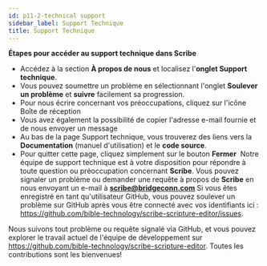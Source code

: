 ```yaml
---
id: p11-2-technical support
sidebar_label: Support Technique
title: Support Technique
---
```

**Étapes pour accéder au support technique dans Scribe**

- Accédez à la section **À propos de nous** et localisez l'**onglet Support technique**.
- Vous pouvez soumettre un problème en sélectionnant l'onglet **Soulever un problème** et **suivre** facilement sa progression.
- Pour nous écrire concernant vos préoccupations, cliquez sur l'icône Boîte de réception
- Vous avez également la possibilité de copier l'adresse e-mail fournie et de nous envoyer un message
- Au bas de la page Support technique, vous trouverez des liens vers la **Documentation** (manuel d'utilisation) et le **code source**.
- Pour quitter cette page, cliquez simplement sur le bouton **Fermer**
​
Notre équipe de support technique est à votre disposition pour répondre à toute question ou préoccupation concernant **Scribe**. Vous pouvez signaler un problème ou demander une requête à propos de **Scribe** en nous envoyant un e-mail à **scribe@bridgeconn.com** Si vous êtes enregistré en tant qu'utilisateur GitHub, vous pouvez soulever un problème sur GitHub après vous être connecté avec vos identifiants ici : https://github.com/bible-technology/scribe-scripture-editor/issues.

Nous suivons tout problème ou requête signalé via GitHub, et vous pouvez explorer le travail actuel de l'équipe de développement sur https://github.com/bible-technology/scribe-scripture-editor. Toutes les contributions sont les bienvenues!
